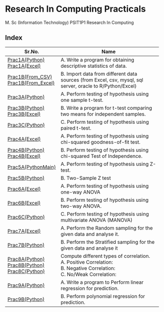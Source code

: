 # Research In Computing Practicals

M. Sc (Information Technology)
PSIT1P1 Research In Computing



## Index

| Sr.No. | Name |
| --- | --- |
| [Prac1A(Python)](/MscIT/Semester%201/Research_In_Computing/Practical%201/) <br> [Prac1A(Excel)](/MscIT/Semester%201/Research_In_Computing/RIC%2022306A1012%20Excel.docx)| A.	Write a program for obtaining descriptive statistics of data. |
| [Prac1B(From_CSV)](/MscIT/Semester%201/Research_In_Computing/Practical%201/Practical%201/)<br>  [Prac1B(From_Excel)](/MscIT/Semester%201/Research_In_Computing/Practical%201/) | B.	Import data from different data sources (from Excel, csv, mysql, sql server, oracle to R/Python/Excel) |
| [Prac3A(Python)](/MscIT/Semester%201/Research_In_Computing/Practical%203/)  |A.	Perform testing of hypothesis using one sample t-test. |
| [Prac3B(Python)](/MscIT/Semester%201/Research_In_Computing/Practical%203/) <br> [Prac3B(Excel)](/MscIT/Semester%201/Research_In_Computing/RIC%2022306A1012%20Excel.docx)|B.	Write a program for t-test comparing two means for independent samples. |
| [Prac3C(Python)](/MscIT/Semester%201/Research_In_Computing/Practical%203/) |C.	Perform testing of hypothesis using paired t-test. |
| [Prac4A(Excel)](/MscIT/Semester%201/Research_In_Computing/RIC%2022306A1012%20Excel.docx) |A.	Perform testing of hypothesis using chi-squared goodness-of-fit test. |
| [Prac4B(Python)](/MscIT/Semester%201/Research_In_Computing/Practical%204/)<br> [Prac4B(Excel)](/MscIT/Semester%201/Research_In_Computing/RIC%2022306A1012%20Excel.docx) |B.	Perform testing of hypothesis using chi-squared Test of Independence. |
| [Prac5A(PythonMain)](/MscIT/Semester%201/Research_In_Computing/Practical%205/) |A.	Perform testing of hypothesis using Z-test. |
| [Prac5B(Python)](/MscIT/Semester%201/Research_In_Computing/Practical%205/) |B.	Two-Sample Z test |
| [Prac6A(Excel)](/MscIT/Semester%201/Research_In_Computing/RIC%2022306A1012%20Excel.docx) |A.	Perform testing of hypothesis using one-way ANOVA |
| [Prac6B(Excel)](/MscIT/Semester%201/Research_In_Computing/RIC%2022306A1012%20Excel.docx) |B.	Perform testing of hypothesis using two-way ANOVA. |
| [Prac6C(Python)](/MscIT/Semester%201/Research_In_Computing/Practical%206/) |C.	Perform testing of hypothesis using multivariate ANOVA (MANOVA) |
| [Prac7A(Excel)](/MscIT/Semester%201/Research_In_Computing/RIC%2022306A1012%20Excel.docx)|A.	Perform the Random sampling for the given data and analyse it. |
| [Prac7B(Python)](/MscIT/Semester%201/Research_In_Computing/Practical%207/) |B.	Perform the Stratified sampling for the given data and analyse it |
| [Prac8A(Python)](/MscIT/Semester%201/Research_In_Computing/Practical%208/) <br> [Prac8B(Python)](/MscIT/Semester%201/Research_In_Computing/Practical%208/) <br> [Prac8C(Python)](/MscIT/Semester%201/Research_In_Computing/Practical%208/)|Compute different types of correlation. <br> A.	Positive Correlation: <br> B.	Negative Correlation: <br> C.	No/Weak Correlation:|
| [Prac9A(Python)](/MscIT/Semester%201/Research_In_Computing/Practical%209/) |A.	Write a program to Perform linear regression for prediction. |
| [Prac9B(Python)](/MscIT/Semester%201/Research_In_Computing/Practical%209/) |B.	Perform polynomial regression for prediction. |










